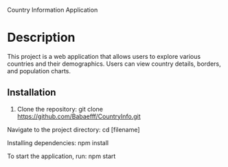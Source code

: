 Country Information Application

# Description
This project is a web application that allows users to explore various countries and their demographics. Users can view country details, borders, and population charts.

## Installation
1. Clone the repository:
 git clone https://github.com/Babaefff/CountryInfo.git

Navigate to the project directory:
cd [filename]

Installing dependencies:
npm install

To start the application, run:
npm start

  
